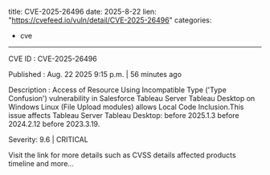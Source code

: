  
title: CVE-2025-26496
date: 2025-8-22
lien: "https://cvefeed.io/vuln/detail/CVE-2025-26496"
categories:
  - cve
---

CVE ID : CVE-2025-26496

Published :  Aug. 22
2025
9:15 p.m. | 56 minutes ago

Description : Access of Resource Using Incompatible Type ('Type Confusion') vulnerability in Salesforce Tableau Server
Tableau Desktop on Windows
Linux (File Upload modules) allows Local Code Inclusion.This issue affects Tableau Server
Tableau Desktop: before 2025.1.3
before 2024.2.12
before 2023.3.19.

Severity: 9.6 | CRITICAL

Visit the link for more details
such as CVSS details
affected products
timeline
and more...
